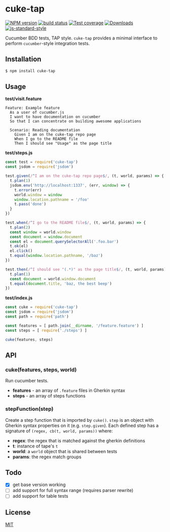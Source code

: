 # cuke-tap
[![NPM version][npm-image]][npm-url]
[![build status][travis-image]][travis-url]
[![Test coverage][codecov-image]][codecov-url]
[![Downloads][downloads-image]][downloads-url]
[![js-standard-style][standard-image]][standard-url]

Cucumber BDD tests, TAP style. `cuke-tap` provides a minimal interface to
perform `cucumber`-style integration tests.

## Installation
```sh
$ npm install cuke-tap
```

## Usage
__test/visit.feature__
```feature
Feature: Example feature
  As a user of cucumber.js
  I want to have documentation on cucumber
  So that I can concentrate on building awesome applications

  Scenario: Reading documentation
    Given I am on the cuke-tap repo page
    When I go to the README file
    Then I should see "Usage" as the page title
```

__test/steps.js__
```js
const test = require('cuke-tap')
const jsdom = require('jsdom')

test.given(/^I am on the cuke-tap repo page$/, (t, world, params) => {
  t.plan(1)
  jsdom.env('http://localhost:1337', (err, window) => {
    t.error(err)
    world.window = window
    window.location.pathname = '/foo'
    t.pass('done')
  }
})

test.when(/^I go to the README file$/, (t, world, params) => {
  t.plan(2)
  const window = world.window
  const document = window.document
  const el = document.querySelectorAll('.foo.bar')
  t.ok(el)
  el.click()
  t.equal(window.location.pathname, '/baz')
})

test.then(/^I should see "(.*)" as the page title$/, (t, world, params) => {
  t.plan(1)
  const document = world.window.document
  t.equal(document.title, 'baz, the best beep')
})
```

__test/index.js__
```js
const cuke = require('cuke-tap')
const jsdom = require('jsdom')
const path = require('path')

const features = [ path.join(__dirname, '/feature.feature') ]
const steps = [ require('./steps') ]

cuke(features, steps)
```

## API
### cuke(features, steps, world)
Run cucumber tests.
- __features__ - an array of `.feature` files in Gherkin syntax
- __steps__ - an array of steps functions

### stepFunction(step)
Create a step function that is imported by `cuke()`. `step` is an object with
Gherkin syntax properties on it (e.g. `step.given`). Each defined step has a
signature of `(regex, cb(t, world, params))` where:
- __regex__: the regex that is matched against the gherkin definitions
- __t__: instance of tape's `t`
- __world__: a `world` object that is shared between tests
- __params__: the regex match groups

## Todo
- [x] get base version working
- [ ] add support for full syntax range (requires parser rewrite)
- [ ] add support for table tests

## License
[MIT](https://tldrlegal.com/license/mit-license)

[npm-image]: https://img.shields.io/npm/v/cuke-tap.svg?style=flat-square
[npm-url]: https://npmjs.org/package/cuke-tap
[travis-image]: https://img.shields.io/travis/yoshuawuyts/cuke-tap/master.svg?style=flat-square
[travis-url]: https://travis-ci.org/yoshuawuyts/cuke-tap
[codecov-image]: https://img.shields.io/codecov/c/github/yoshuawuyts/cuke-tap/master.svg?style=flat-square
[codecov-url]: https://codecov.io/github/yoshuawuyts/cuke-tap
[downloads-image]: http://img.shields.io/npm/dm/cuke-tap.svg?style=flat-square
[downloads-url]: https://npmjs.org/package/cuke-tap
[standard-image]: https://img.shields.io/badge/code%20style-standard-brightgreen.svg?style=flat-square
[standard-url]: https://github.com/feross/standard
